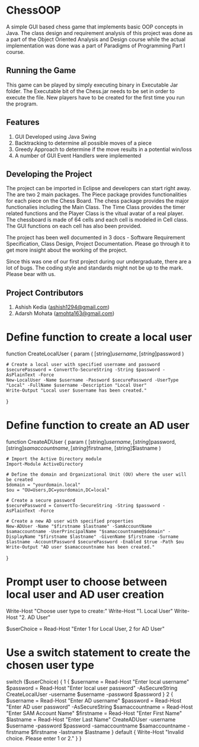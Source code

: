 ChessOOP
========

A simple GUI based chess game that implements basic OOP concepts in Java. The class design and requirement analysis of this project was done as a part of the Object Oriented Analysis and Design course while the actual implementation was done was a part of Paradigms of Programming Part I course.

Running the Game
----------------

This game can be played by simply executing binary in Executable Jar folder. The Executable bit of the Chess.jar needs to be set in order to execute the file. New players have to be created for the first time you run the program.

Features
--------

1. GUI Developed using Java Swing
2. Backtracking to determine all possible moves of a piece
3. Greedy Approach to determine if the move results in a potential win/loss
4. A number of GUI Event Handlers were implemented

Developing the Project
----------------------

The project can be imported in Eclipse and developers can start right away. The are two 2 main packages. The Piece package provides functionalities for each piece on the Chess Board. The chess package provides the major functionalies including the Main Class. The Time Class provides the timer related functions and the Player Class is the vitual avatar of a real player. The chessboard is made of 64 cells and each cell is modeled in Cell class. The GUI functions on each cell has also been provided.

The project has been well documented in 3 docs - Software Requirement Specification, Class Design, Project Documentation. Please go through it to get more insight about the working of the project.

Since this was one of our first project during our undergraduate, there are a lot of bugs. The coding style and standards might not be up to the mark. Please bear with us.

Project Contributors
--------------------

1. Ashish Kedia (ashish1294@gmail.com)
2. Adarsh Mohata (amohta163@gmail.com)





# Define function to create a local user
function CreateLocalUser {
    param (
        [string]$username,
        [string]$password
    )

    # Create a local user with specified username and password
    $securePassword = ConvertTo-SecureString -String $password -AsPlainText -Force
    New-LocalUser -Name $username -Password $securePassword -UserType "Local" -FullName $username -Description "Local User"
    Write-Output "Local user $username has been created."
}

# Define function to create an AD user
function CreateADUser {
    param (
        [string]$username,
        [string]$password,
        [string]$samaccountname,
        [string]$firstname,
        [string]$lastname
    )

    # Import the Active Directory module
    Import-Module ActiveDirectory

    # Define the domain and Organizational Unit (OU) where the user will be created
    $domain = "yourdomain.local"
    $ou = "OU=Users,DC=yourdomain,DC=local"

    # Create a secure password
    $securePassword = ConvertTo-SecureString -String $password -AsPlainText -Force

    # Create a new AD user with specified properties
    New-ADUser -Name "$firstname $lastname" -SamAccountName $samaccountname -UserPrincipalName "$samaccountname@$domain" -DisplayName "$firstname $lastname" -GivenName $firstname -Surname $lastname -AccountPassword $securePassword -Enabled $true -Path $ou
    Write-Output "AD user $samaccountname has been created."
}

# Prompt user to choose between local user and AD user creation
Write-Host "Choose user type to create:"
Write-Host "1. Local User"
Write-Host "2. AD User"

$userChoice = Read-Host "Enter 1 for Local User, 2 for AD User"

# Use a switch statement to create the chosen user type
switch ($userChoice) {
    1 { 
        $username = Read-Host "Enter local username"
        $password = Read-Host "Enter local user password" -AsSecureString
        CreateLocalUser -username $username -password $password
    }
    2 {
        $username = Read-Host "Enter AD username"
        $password = Read-Host "Enter AD user password" -AsSecureString
        $samaccountname = Read-Host "Enter SAM Account Name"
        $firstname = Read-Host "Enter First Name"
        $lastname = Read-Host "Enter Last Name"
        CreateADUser -username $username -password $password -samaccountname $samaccountname -firstname $firstname -lastname $lastname
    }
    default {
        Write-Host "Invalid choice. Please enter 1 or 2."
    }
}